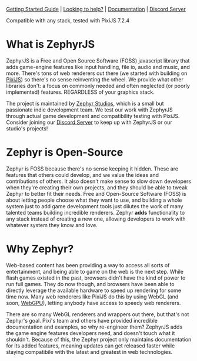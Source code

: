 <div class="github"> 
<p><a href="https://github.com/ZephyrStudio/ZephyrJS/blob/main/docs/STARTGUIDE.md">Getting Started Guide</a> | <a href="https://github.com/ZephyrStudio/ZephyrJS/blob/main/docs/CONTRIBUTE.md">Looking to help?</a> | <a href="https://github.com/ZephyrStudio/ZephyrJS/tree/main/docs/documentation">Documentation</a> | <a href="https://discord.gg/NFXKE5kxXN">Discord Server</a></p>
</div>

<p class="pixi">Compatible with any stack, tested with PixiJS 7.2.4</p>

<h1>What is ZephyrJS</h2>
<p>ZephyrJS is a Free and Open Source Software (FOSS) javascript library that adds game-engine features like input handling, file io, audio and music, and more. There's tons of web renderers out there (we started with building on <a href="https://github.com/pixijs/pixijs">PixiJS</a>) so there's no sense reinventing the wheel. We provide what other libraries don't: a focus on commonly needed and often neglected (or poorly implemented) features. REGARDLESS of your graphics stack.</p>

<p>The project is maintained by <a href="https://zephyrstudios.pages.dev/">Zephyr Studios</a>, which is a small but passionate indie development team. We test our work with ZephyrJS through actual game development and compatibility testing with PixiJS. Consider joining our <a href="https://discord.gg/NFXKE5kxXN">Discord Server</a> to keep up with ZephyrJS or our studio's projects!</p>

<h1>Zephyr is Open-Source</h1>

<p>Zephyr is FOSS because there's no sense keeping it hidden. These are features that others could develop, and we value the ideas and contributions of others. It also doesn't make sense to slow down developers when they're creating their own projects, and they should be able to tweak Zephyr to better fit their needs. Free and Open-Source Software (FOSS) is about letting people choose what they want to use, and building a whole system just to add game development tools just dilutes the work of many talented teams building incredible renderers. Zephyr <strong>adds</strong> functionality to any stack instead of creating a new one, allowing developers to work with whatever system they know and love.</p>

<h1>Why Zephyr?</h1>

<p>Web-based content has been providing a way to access all sorts of entertainment, and being able to game on the web is the next step. While flash games existed in the past, browsers didn't have the kind of power to run full games. They do now though, and browsers have been able to directly leverage the available hardware to speed up rendering for some time now. Many web renderers like PixiJS do this by using WebGL (and soon, <a href="https://github.com/pixijs/pixijs/releases/tag/v8.0.0-alpha.0">WebGPU</a>), letting anybody have access to speedy web renderers.</p>

<p>There are so many WebGL renderers and wrappers out there, but that's not Zephyr's goal. Pixi's team and others have provided incredible documentation and examples, so why re-engineer them? ZephyrJS adds the game engine features developers need, and doesn't touch what it shouldn't. Because of this, the Zephyr project only maintains documentation for its added features, meaning updates can get released faster while staying compatibile with the latest and greatest in web technologies.</p>
